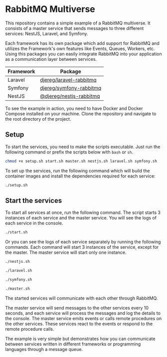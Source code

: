 # RabbitMQ Multiverse

This repository contains a simple example of a RabbitMQ multiverse. It consists of a master service that sends messages to three different services: NestJS,
Laravel, and Symfony.

Each framework has its own package which add support for RabbitMQ and utilizes the Framework's own features like Events, Queues, Workers, etc.
Using this packages you can easily integrate RabbitMQ into your application as a communication layer between services.

| Framework | Package                                                               |
|-----------|-----------------------------------------------------------------------|
| Laravel   | [djereg/laravel-rabbitmq](https://github.com/djereg/laravel-rabbitmq) |
| Symfony   | [djereg/symfony-rabbitmq](https://github.com/djereg/symfony-rabbitmq) |
| NestJS    | [@djereg/nestjs-rabbitmq](https://github.com/djereg/nestjs-rabbitmq)  |

To see the example in action, you need to have Docker and Docker Compose installed on your machine.
Clone the repository and navigate to the root directory of the project.

## Setup

To start the services, you need to make the scripts executable. Just run the following command or prefix the scripts below with `bash` or `sh`.

```bash
chmod +x setup.sh start.sh master.sh nestjs.sh laravel.sh symfony.sh
```

To set up the services, run the following command which will build the container images and install the dependencies required for each service:

```bash
./setup.sh
```

## Start the services

To start all services at once, run the following command. The script starts 3 instances of each service and the master service. You will see the logs of each
service in the console.

```bash
./start.sh
```

Or you can see the logs of each service separately by running the following commands.
Each command will start 3 instances of the service, except for the master. The master service will start only one instance.

```bash
./nestjs.sh
```

```bash
./laravel.sh
```

```bash
./symfony.sh
```

```bash
./master.sh
```

The started services will communicate with each other through RabbitMQ.

The master service will send messages to the other services every 10 seconds,
and each service will process the messages and log the details to the console.
The master service emits events or calls remote procedures on the other services.
These services react to the events or respond to the remote procedure calls.

The example is very simple but demonstrates how you can communicate between services written in different frameworks or programming languages through a message
queue.
